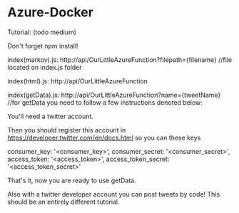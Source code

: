 # Azure-Docker

Tutorial: (todo medium)

Don't forget npm install!

index(markov).js: http:/<yourMachineIp>/api/OurLittleAzureFunction?filepath={filename} //file located on index.js folder
  
index(html).js: http:/<yourMachineIp>/api/OurLittleAzureFunction
  
  
index(getData).js: http:/<yourMachineIp>/api/OurLittleAzureFunction?name={tweetName} //for getData you need to follow a few instructions denoted below:
  
You'll need a twitter account.

Then you should register this account in https://developer.twitter.com/en/docs.html so you can these keys 

  consumer_key: '<consumer_key>',
  consumer_secret: '<consumer_secret>',
  access_token: '<access_token>',
  access_token_secret: '<access_token_secret>'
  
That's it, now you are ready to use getData.

Also with a twitter developer account you can post tweets by code! This should be an entirely different tutorial.
